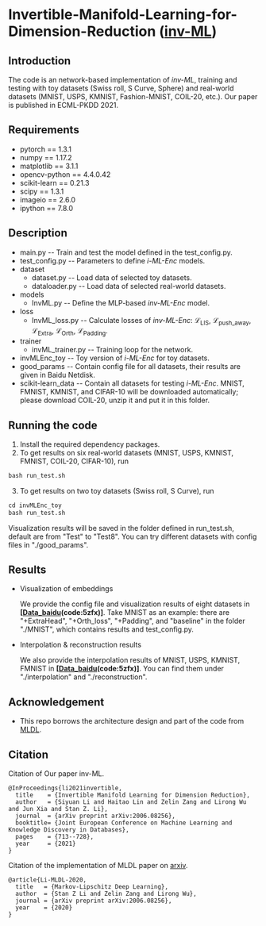 
# Invertible-Manifold-Learning-for-Dimension-Reduction ([inv-ML](https://arxiv.org/abs/2010.04012))

## Introduction

The code is an network-based implementation of *inv-ML*, training and testing with toy datasets (Swiss roll, S Curve, Sphere) and real-world datasets (MNIST, USPS, KMNIST, Fashion-MNIST, COIL-20, etc.). Our paper is published in ECML-PKDD 2021.

## Requirements

* pytorch == 1.3.1
* numpy == 1.17.2
* matplotlib == 3.1.1
* opencv-python == 4.4.0.42
* scikit-learn == 0.21.3
* scipy == 1.3.1
* imageio == 2.6.0
* ipython == 7.8.0

## Description

* main.py  -- Train and test the model defined in the test_config.py.
* test_config.py -- Parameters to define *i-ML-Enc* models.
* dataset
  * dataset.py -- Load data of selected toy datasets.
  * dataloader.py -- Load data of selected real-world datasets.
* models  
  * InvML.py -- Define the MLP-based *inv-ML-Enc* model.
* loss  
  * InvML_loss.py -- Calculate losses of *inv-ML-Enc*: ℒ<sub>LIS</sub>, ℒ<sub>push_away</sub>, ℒ<sub>Extra</sub>, ℒ<sub>Orth</sub>, ℒ<sub>Padding</sub>.
* trainer  
  * invML_trainer.py -- Training loop for the network.
* invMLEnc_toy -- Toy version of *i-ML-Enc* for toy datasets.
* good_params -- Contain config file for all datasets, their results are given in Baidu Netdisk.
* scikit-learn_data -- Contain all datasets for testing *i-ML-Enc*. MNIST, FMNIST, KMNIST, and CIFAR-10 will be downloaded automatically; please download COIL-20, unzip it and put it in this folder.

## Running the code

1. Install the required dependency packages.
2. To get results on six real-world datasets (MNIST, USPS, KMNIST, FMNIST, COIL-20, CIFAR-10), run

  ```python
bash run_test.sh
  ```

3. To get results on two toy datasets (Swiss roll, S Curve), run

  ```python
cd invMLEnc_toy
bash run_test.sh
  ```
Visualization results will be saved in the folder defined in run_test.sh, default are from "Test" to "Test8". You can try different datasets with config files in "./good_params".

## Results

- Visualization of embeddings

  We provide the config file and visualization results of eight datasets in **[[Data_baidu](https://pan.baidu.com/s/1VRatHzJHM3lcIgU1QZONzw)(code:5zfx)]**. Take MNIST as an example: there are "+ExtraHead", "+Orth_loss", "+Padding", and "baseline" in the folder "./MNIST", which contains results and test_config.py.

- Interpolation & reconstruction results

  We also provide the interpolation results of MNIST, USPS, KMNIST, FMNIST in **[[Data_baidu](https://pan.baidu.com/s/1VRatHzJHM3lcIgU1QZONzw)(code:5zfx)]**. You can find them under "./interpolation" and "./reconstruction".

## Acknowledgement

- This repo borrows the architecture design and part of the code from [MLDL](https://github.com/westlake-cairi/Markov-Lipschitz-Deep-Learning).

## Citation

Citation of Our paper inv-ML.
```
@InProceedings{li2021invertible,
  title    = {Invertible Manifold Learning for Dimension Reduction},
  author   = {Siyuan Li and Haitao Lin and Zelin Zang and Lirong Wu and Jun Xia and Stan Z. Li},
  journal  = {arXiv preprint arXiv:2006.08256},
  booktitle= {Joint European Conference on Machine Learning and Knowledge Discovery in Databases},
  pages    = {713--728},
  year     = {2021}
}
```
Citation of the implementation of MLDL paper on [arxiv](https://arxiv.org/pdf/2006.08256.pdf).
```
@article{Li-MLDL-2020,
  title   = {Markov-Lipschitz Deep Learning},
  author  = {Stan Z Li and Zelin Zang and Lirong Wu},
  journal = {arXiv preprint arXiv:2006.08256},
  year    = {2020}
}
```
